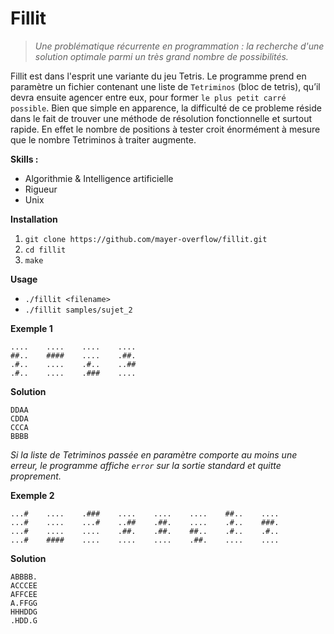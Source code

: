 # Fillit

> *Une problématique récurrente en programmation : la recherche d'une
solution optimale parmi un très grand nombre de possibilités.*

Fillit est dans l'esprit une variante du jeu Tetris. Le programme prend en paramètre 
un fichier contenant une liste de `Tetriminos` (bloc de tetris), qu’il devra ensuite agencer entre eux,
pour former `le plus petit carré possible`. 
Bien que simple en apparence, la difficulté de ce probleme réside dans le fait de 
trouver une méthode de résolution fonctionnelle et surtout rapide. 
En effet le nombre de positions à tester croit énormément à mesure que le nombre Tetriminos à traiter augmente.

**Skills :**
* Algorithmie & Intelligence artificielle
* Rigueur
* Unix

**Installation**

1. `git clone https://github.com/mayer-overflow/fillit.git`
2. `cd fillit`
3. `make`

**Usage**
* `./fillit <filename>`
* `./fillit samples/sujet_2`

**Exemple 1**
```
....    ....    ....    ....
##..    ####    ....    .##.
.#..    ....    .#..    ..##
.#..    ....    .###    ....
```

**Solution**
```
DDAA
CDDA
CCCA
BBBB
```

*Si la liste de Tetriminos passée en paramètre comporte au moins une erreur, le programme affiche `error` sur la sortie standard et quitte proprement.*

**Exemple 2**
```
...#    ....    .###    ....    ....    ....    ##..    ....
...#    ....    ...#    ..##    .##.    ....    .#..    ###.
...#    ....    ....    .##.    .##.    ##..    .#..    .#..
...#    ####    ....    ....    ....    .##.    ....    ....
```

**Solution**
```
ABBBB.
ACCCEE
AFFCEE
A.FFGG
HHHDDG
.HDD.G
```






















